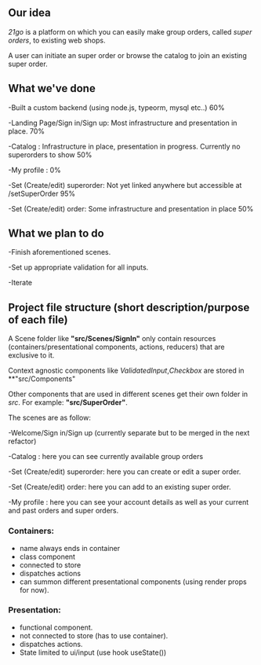## Our idea
    
*21go* is a platform on which you can easily make group orders, called *super orders*, to existing web shops.

A user can initiate an super order or browse the catalog to join an existing super order.


## What we've done

-Built a custom backend (using node.js, typeorm, mysql etc..) 60%

-Landing Page/Sign in/Sign up: Most infrastructure and presentation in place. 70%

-Catalog : Infrastructure in place, presentation in progress. Currently no superorders to show 50%

-My profile : 0%

-Set (Create/edit) superorder: Not yet linked anywhere but accessible at <baserUrl>/setSuperOrder 95%

-Set (Create/edit) order:  Some infrastructure and presentation in place 50%   
     
## What we plan to do

  -Finish aforementioned scenes.

  -Set up appropriate validation for all inputs.
  
  -Iterate

## Project file structure (short description/purpose of each file)

A Scene folder like **"src/Scenes/SignIn"** only contain resources (containers/presentational components, actions, reducers) that are exclusive to it.

Context agnostic components like *ValidatedInput*,*Checkbox* are stored in **"src/Components"

Other components that are used in different scenes get their own folder in *src*. For example: **"src/SuperOrder"**.

The scenes are as follow:
    
-Welcome/Sign in/Sign up (currently separate but to be merged in the next refactor)

-Catalog : here you can see currently available group orders

-Set (Create/edit) superorder: here you can create or edit a super order.

-Set (Create/edit) order: here you can add to an existing super order.

-My profile : here you can see your account details as well as your current and past orders and super orders.


### Containers:

- name always ends in container
- class component
- connected to store
- dispatches actions
- can summon different presentational components (using render props for now).

### Presentation:

- functional component.
- not connected to store (has to use container).
- dispatches actions.
- State limited to ui/input (use hook useState())
    


